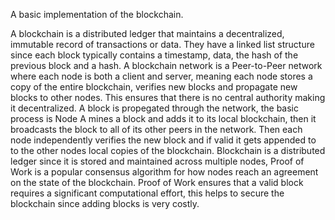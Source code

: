 A basic implementation of the blockchain. 

A blockchain is a distributed ledger that maintains a decentralized, immutable record of transactions or data. They have a linked list structure since each block typically contains a timestamp, data, the hash of the previous block and a hash. A blockchain network is a Peer-to-Peer network where each node is both a client and server, meaning each node stores a copy of the entire blockchain, verifies new blocks and propagate new blocks to other nodes. This ensures that there is no central authority making it decentralized. A block is propegated through the network, the basic process is Node A mines a block and adds it to its local blockchain, then it broadcasts the block to all of its other peers in the network. Then each node independently verifies the new block and if valid it gets appended to to the other nodes local copies of the blockchain. Blockchain is a distributed ledger since it is stored and maintained across multiple nodes, Proof of Work is a popular consensus algorithm for how nodes reach an agreement on the state of the blockchain. Proof of Work ensures that a valid block requires a significant computational effort, this helps to secure the blockchain since adding blocks is very costly.
